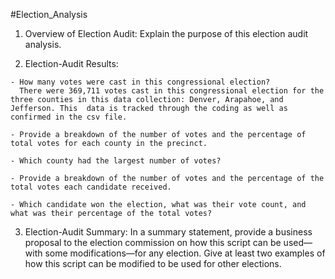 #Election_Analysis

  1. Overview of Election Audit: Explain the purpose of this election audit analysis.

  2. Election-Audit Results: 

    - How many votes were cast in this congressional election?
      There were 369,711 votes cast in this congressional election for the three counties in this data collection: Denver, Arapahoe, and Jefferson. This  data is tracked through the coding as well as confirmed in the csv file.

    - Provide a breakdown of the number of votes and the percentage of total votes for each county in the precinct.

    - Which county had the largest number of votes?

    - Provide a breakdown of the number of votes and the percentage of the total votes each candidate received.

    - Which candidate won the election, what was their vote count, and what was their percentage of the total votes?

  3. Election-Audit Summary: In a summary statement, provide a business proposal to the election commission on how this script can be used—with some     modifications—for any election. Give at least two examples of how this script can be modified to be used for other elections.
